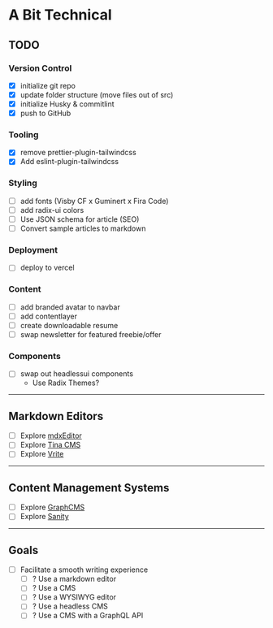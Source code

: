 # A Bit Technical

## TODO

### Version Control

- [x] initialize git repo
- [x] update folder structure (move files out of src)
- [x] initialize Husky & commitlint
- [x] push to GitHub

### Tooling

- [x] remove prettier-plugin-tailwindcss
- [x] Add eslint-plugin-tailwindcss

### Styling

- [ ] add fonts (Visby CF x Guminert x Fira Code)
- [ ] add radix-ui colors
- [ ] Use JSON schema for article (SEO)
- [ ] Convert sample articles to markdown

### Deployment

- [ ] deploy to vercel

### Content

- [ ] add branded avatar to navbar
- [ ] add contentlayer
- [ ] create downloadable resume
- [ ] swap newsletter for featured freebie/offer

### Components

- [ ] swap out headlessui components
  - Use Radix Themes?

---

## Markdown Editors

- [ ] Explore [mdxEditor](https://mdxeditor.dev/)
- [ ] Explore [Tina CMS](https://tina.io/docs/editing/markdown/)
- [ ] Explore [Vrite](https://vrite.io/blog/wysiwyg-for-mdx-introducing-vrite-s-hybrid-editor/)

---

## Content Management Systems

- [ ] Explore [GraphCMS](https://graphcms.com/)
- [ ] Explore [Sanity](https://www.sanity.io/)

---

## Goals

- [ ] Facilitate a smooth writing experience
  - [ ] ? Use a markdown editor
  - [ ] ? Use a CMS
  - [ ] ? Use a WYSIWYG editor
  - [ ] ? Use a headless CMS
  - [ ] ? Use a CMS with a GraphQL API
